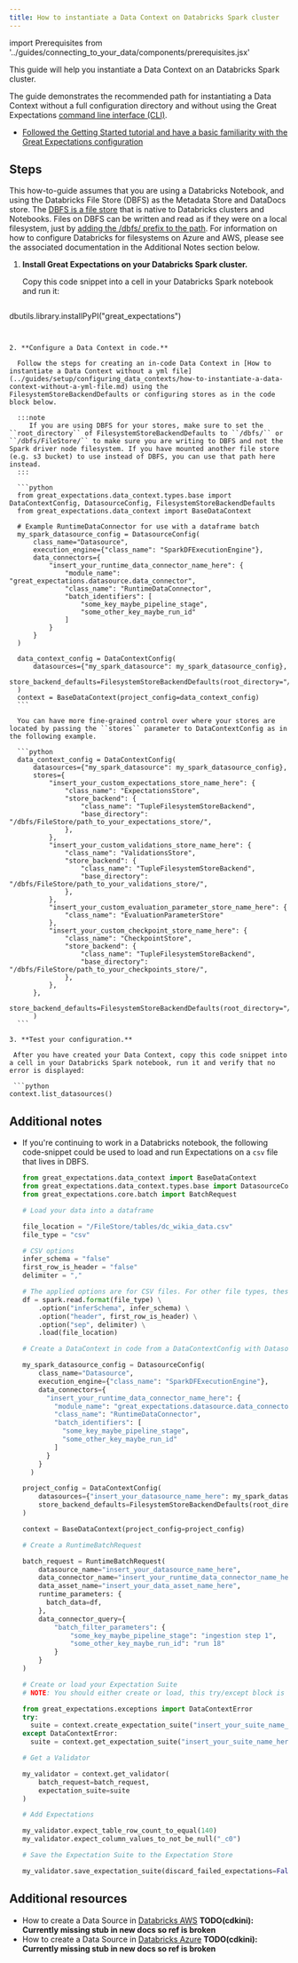 ```yaml
---
title: How to instantiate a Data Context on Databricks Spark cluster
---
```

import Prerequisites from '../guides/connecting_to_your_data/components/prerequisites.jsx'

This guide will help you instantiate a Data Context on an Databricks Spark cluster.

The guide demonstrates the recommended path for instantiating a Data Context without a full configuration directory and without using the Great Expectations [command line interface (CLI)](../guides/setup/configuring_data_contexts/how-to-create-a-new-data-context-with-the-cli.md).

<Prerequisites>

- [Followed the Getting Started tutorial and have a basic familiarity with the Great Expectations configuration](../tutorials/getting_started/intro.md)

</Prerequisites>

Steps
-----

This how-to-guide assumes that you are using a Databricks Notebook, and using the Databricks File Store (DBFS) as the Metadata Store and DataDocs store. The [DBFS is a file store](https://docs.databricks.com/data/databricks-file-system.html) that is native to Databricks clusters and Notebooks. Files on DBFS can be written and read as if they were on a local filesystem, just by [adding the /dbfs/ prefix to the path](https://docs.databricks.com/data/databricks-file-system.html#local-file-apis). For information on how to configure Databricks for filesystems on Azure and AWS, please see the associated documentation in the Additional Notes section below.

1. **Install Great Expectations on your Databricks Spark cluster.**

   Copy this code snippet into a cell in your Databricks Spark notebook and run it:

   ```python
  dbutils.library.installPyPI("great_expectations")
  ```


2. **Configure a Data Context in code.**

    Follow the steps for creating an in-code Data Context in [How to instantiate a Data Context without a yml file](../guides/setup/configuring_data_contexts/how-to-instantiate-a-data-context-without-a-yml-file.md) using the FilesystemStoreBackendDefaults or configuring stores as in the code block below.

    :::note
       If you are using DBFS for your stores, make sure to set the ``root_directory`` of FilesystemStoreBackendDefaults to ``/dbfs/`` or ``/dbfs/FileStore/`` to make sure you are writing to DBFS and not the Spark driver node filesystem. If you have mounted another file store (e.g. s3 bucket) to use instead of DBFS, you can use that path here instead.
    :::

    ```python
    from great_expectations.data_context.types.base import DataContextConfig, DatasourceConfig, FilesystemStoreBackendDefaults
    from great_expectations.data_context import BaseDataContext

    # Example RuntimeDataConnector for use with a dataframe batch
    my_spark_datasource_config = DatasourceConfig(
        class_name="Datasource",
        execution_engine={"class_name": "SparkDFExecutionEngine"},
        data_connectors={
            "insert_your_runtime_data_connector_name_here": {
                "module_name": "great_expectations.datasource.data_connector",
                "class_name": "RuntimeDataConnector",
                "batch_identifiers": [
                    "some_key_maybe_pipeline_stage",
                    "some_other_key_maybe_run_id"
                ]
            }
        }
    )

    data_context_config = DataContextConfig(
        datasources={"my_spark_datasource": my_spark_datasource_config},
        store_backend_defaults=FilesystemStoreBackendDefaults(root_directory="/dbfs/FileStore/"),
    )
    context = BaseDataContext(project_config=data_context_config)
    ```

    You can have more fine-grained control over where your stores are located by passing the ``stores`` parameter to DataContextConfig as in the following example.

    ```python
    data_context_config = DataContextConfig(
        datasources={"my_spark_datasource": my_spark_datasource_config},
        stores={
            "insert_your_custom_expectations_store_name_here": {
                "class_name": "ExpectationsStore",
                "store_backend": {
                    "class_name": "TupleFilesystemStoreBackend",
                    "base_directory": "/dbfs/FileStore/path_to_your_expectations_store/",
                },
            },
            "insert_your_custom_validations_store_name_here": {
                "class_name": "ValidationsStore",
                "store_backend": {
                    "class_name": "TupleFilesystemStoreBackend",
                    "base_directory": "/dbfs/FileStore/path_to_your_validations_store/",
                },
            },
            "insert_your_custom_evaluation_parameter_store_name_here": {
                "class_name": "EvaluationParameterStore"
            },
            "insert_your_custom_checkpoint_store_name_here": {
                "class_name": "CheckpointStore",
                "store_backend": {
                    "class_name": "TupleFilesystemStoreBackend",
                    "base_directory": "/dbfs/FileStore/path_to_your_checkpoints_store/",
                },
            },
        },
        store_backend_defaults=FilesystemStoreBackendDefaults(root_directory="/dbfs/FileStore/"),
        )
    ```

3. **Test your configuration.**

   After you have created your Data Context, copy this code snippet into a cell in your Databricks Spark notebook, run it and verify that no error is displayed:

   ```python
  context.list_datasources()
  ```


Additional notes
----------------

- If you're continuing to work in a Databricks notebook, the following code-snippet could be used to load and run Expectations on a ``csv`` file that lives in DBFS.

    ```python
    from great_expectations.data_context import BaseDataContext
    from great_expectations.data_context.types.base import DatasourceConfig
    from great_expectations.core.batch import BatchRequest

    # Load your data into a dataframe

    file_location = "/FileStore/tables/dc_wikia_data.csv"
    file_type = "csv"

    # CSV options
    infer_schema = "false"
    first_row_is_header = "false"
    delimiter = ","

    # The applied options are for CSV files. For other file types, these will be ignored.
    df = spark.read.format(file_type) \
        .option("inferSchema", infer_schema) \
        .option("header", first_row_is_header) \
        .option("sep", delimiter) \
        .load(file_location)

    # Create a DataContext in code from a DataContextConfig with DatasourceConfig

    my_spark_datasource_config = DatasourceConfig(
        class_name="Datasource",
        execution_engine={"class_name": "SparkDFExecutionEngine"},
        data_connectors={
          "insert_your_runtime_data_connector_name_here": {
            "module_name": "great_expectations.datasource.data_connector",
            "class_name": "RuntimeDataConnector",
            "batch_identifiers": [
              "some_key_maybe_pipeline_stage",
              "some_other_key_maybe_run_id"
            ]
          }
        }
      )

    project_config = DataContextConfig(
        datasources={"insert_your_datasource_name_here": my_spark_datasource_config},
        store_backend_defaults=FilesystemStoreBackendDefaults(root_directory="/dbfs/FileStore/")
    )

    context = BaseDataContext(project_config=project_config)

    # Create a RuntimeBatchRequest

    batch_request = RuntimeBatchRequest(
        datasource_name="insert_your_datasource_name_here",
        data_connector_name="insert_your_runtime_data_connector_name_here",
        data_asset_name="insert_your_data_asset_name_here",
        runtime_parameters: {
          batch_data=df,
        },
        data_connector_query={
            "batch_filter_parameters": {
                "some_key_maybe_pipeline_stage": "ingestion step 1",
                "some_other_key_maybe_run_id": "run 18"
            }
        }
    )

    # Create or load your Expectation Suite
    # NOTE: You should either create or load, this try/except block is for convenience

    from great_expectations.exceptions import DataContextError
    try:
      suite = context.create_expectation_suite("insert_your_suite_name_here")
    except DataContextError:
      suite = context.get_expectation_suite("insert_your_suite_name_here")

    # Get a Validator

    my_validator = context.get_validator(
        batch_request=batch_request,
        expectation_suite=suite
    )

    # Add Expectations

    my_validator.expect_table_row_count_to_equal(140)
    my_validator.expect_column_values_to_not_be_null("_c0")

    # Save the Expectation Suite to the Expectation Store

    my_validator.save_expectation_suite(discard_failed_expectations=False)
    ```


Additional resources
--------------------
- How to create a Data Source in [Databricks AWS](../intro.md)  **TODO(cdkini): Currently missing stub in new docs so ref is broken**
- How to create a Data Source in [Databricks Azure](../intro.md) **TODO(cdkini): Currently missing stub in new docs so ref is broken**

